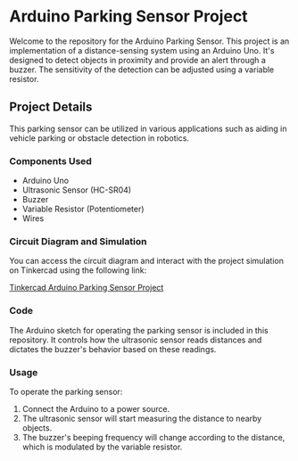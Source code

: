 # Arduino Parking Sensor Project

Welcome to the repository for the Arduino Parking Sensor. This project is an implementation of a distance-sensing system using an Arduino Uno. It's designed to detect objects in proximity and provide an alert through a buzzer. The sensitivity of the detection can be adjusted using a variable resistor.

## Project Details

This parking sensor can be utilized in various applications such as aiding in vehicle parking or obstacle detection in robotics.

### Components Used
- Arduino Uno
- Ultrasonic Sensor (HC-SR04)
- Buzzer
- Variable Resistor (Potentiometer)
- Wires

### Circuit Diagram and Simulation
You can access the circuit diagram and interact with the project simulation on Tinkercad using the following link:

[Tinkercad Arduino Parking Sensor Project](https://www.tinkercad.com/things/4I08gsG3aNH-swanky-allis-jaagub/editel?sharecode=iN3csLA_eXWzQMBxuZjGX_D1x8yh_3Oj6Q71R5BBLOE)

### Code
The Arduino sketch for operating the parking sensor is included in this repository. It controls how the ultrasonic sensor reads distances and dictates the buzzer's behavior based on these readings.

### Usage
To operate the parking sensor:
1. Connect the Arduino to a power source.
2. The ultrasonic sensor will start measuring the distance to nearby objects.
3. The buzzer's beeping frequency will change according to the distance, which is modulated by the variable resistor.

